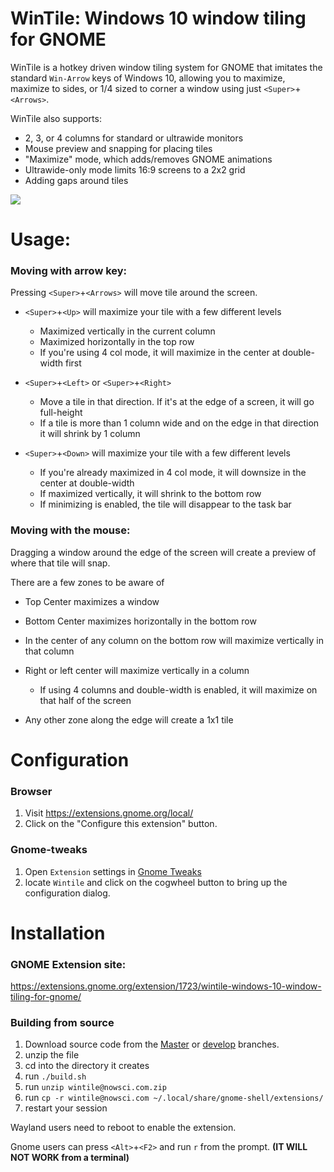 # WinTile: Windows 10 window tiling for GNOME
WinTile is a hotkey driven window tiling system for GNOME that imitates the
standard `Win-Arrow` keys of Windows 10, allowing you to maximize, maximize
to sides, or 1/4 sized to corner a window using just `<Super>`+`<Arrows>`.

WinTile also supports:
- 2, 3, or 4 columns for standard or ultrawide monitors
- Mouse preview and snapping for placing tiles
- "Maximize" mode, which adds/removes GNOME animations
- Ultrawide-only mode limits 16:9 screens to a 2x2 grid
- Adding gaps around tiles

<img src='demo.gif'>

# Usage:
### Moving with arrow key:
Pressing `<Super>`+`<Arrows>` will move tile around the screen.
- `<Super>`+`<Up>` will maximize your tile with a few different levels
	- Maximized vertically in the current column
	- Maximized horizontally in the top row
	- If you're using 4 col mode, it will maximize in the center at double-width first

- `<Super>`+`<Left>` or `<Super>`+`<Right>`
	- Move a tile in that direction. If it's at the edge of a screen, it will go full-height
	- If a tile is more than 1 column wide and on the edge in that direction
 it will shrink by 1 column

- `<Super>`+`<Down>` will maximize your tile with a few different levels
	- If you're already maximized in 4 col mode, it will downsize in the center at double-width 
	- If maximized vertically, it will shrink to the bottom row
	- If minimizing is enabled, the tile will disappear to the task bar

### Moving with the mouse:
Dragging a window around the edge of the screen will create a preview of
where that tile will snap.

There are a few zones to be aware of
- Top Center maximizes a window
- Bottom Center maximizes horizontally in the bottom row
- In the center of any column on the bottom row will maximize vertically in that column
- Right or left center will maximize vertically in a column
    - If using 4 columns and double-width is enabled, it will maximize on that half of the screen

- Any other zone along the edge will create a 1x1 tile

# Configuration
### Browser
1. Visit https://extensions.gnome.org/local/
1. Click on the "Configure this extension" button.

### Gnome-tweaks
1. Open `Extension` settings in [Gnome Tweaks](https://gitlab.gnome.org/GNOME/gnome-tweaks)
1. locate `Wintile` and click on the cogwheel button to bring up the configuration dialog.


# Installation
### GNOME Extension site:
https://extensions.gnome.org/extension/1723/wintile-windows-10-window-tiling-for-gnome/

### Building from source
1. Download source code from the [Master](https://github.com/Fmstrat/wintile/archive/refs/heads/master.zip) or [develop](https://github.com/Fmstrat/wintile/archive/refs/heads/develop.zip) branches.
1. unzip the file
1. cd into the directory it creates
1. run `./build.sh`
1. run `unzip wintile@nowsci.com.zip`
1. run `cp -r wintile@nowsci.com ~/.local/share/gnome-shell/extensions/`
1. restart your session

Wayland users need to reboot to enable the extension.

Gnome users can press `<Alt>`+`<F2>` and run `r` from the prompt. **(IT WILL NOT WORK from a terminal)**

